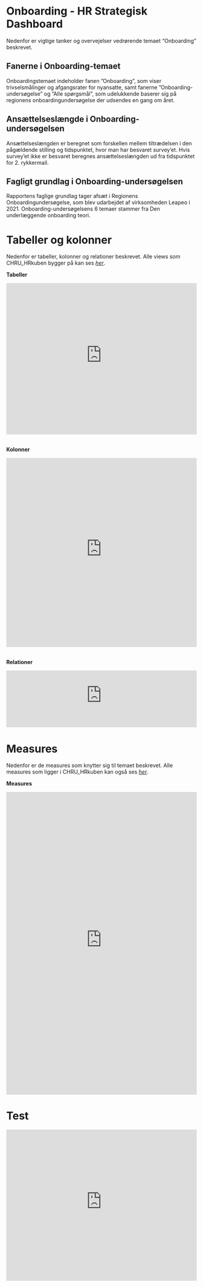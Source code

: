 # Onboarding - HR Strategisk Dashboard
Nedenfor er vigtige tanker og overvejelser vedrørende temaet “Onboarding” beskrevet.

## Fanerne i Onboarding-temaet
Onboardingstemaet indeholder fanen ”Onboarding”, som viser trivselsmålinger og afgangsrater for nyansatte, samt fanerne ”Onboarding-undersøgelse” og ”Alle spørgsmål”, som udelukkende baserer sig på regionens onboardingundersøgelse der udsendes en gang om året. 
## Ansættelseslængde i Onboarding-undersøgelsen
Ansættelseslængden er beregnet som forskellen mellem tiltrædelsen i den pågældende stilling og tidspunktet, hvor man har besvaret survey’et. Hvis survey’et ikke er besvaret beregnes ansættelseslængden ud fra tidspunktet for 2. rykkermail. 
## Fagligt grundlag i Onboarding-undersøgelsen
Rapportens faglige grundlag tager afsæt i Regionens Onboardingundersøgelse, som blev udarbejdet af virksomheden Leapeo i 2021. Onboarding-undersøgelsens 6 temaer stammer fra Den underlæggende onboarding teori. 

# Tabeller og kolonner
Nedenfor er tabeller, kolonner og relationer beskrevet. Alle views som CHRU_HRkuben bygger på kan ses [*her*](https://github.com/DataOgDigitalisering/versionsstyringViews/tree/Produktion/viewFolder).

<b>Tabeller</b>
<center>
<iframe width="100%" height="400" frameborder="0" scrolling="no" src="https://regionh-my.sharepoint.com/personal/stefan_sajin-henningsen_regionh_dk/_layouts/15/Doc.aspx?sourcedoc={01de42f3-df69-45a9-ba70-a4e8ffee9f9a}&action=embedview&wdAllowInteractivity=False&Item=Onboarding_Tabeller&wdHideGridlines=True&wdInConfigurator=True&wdInConfigurator=True"></iframe>
</center>
<br>
 
<b>Kolonner</b>
<center>
<iframe width="100%" height="500" frameborder="0" scrolling="no" src="https://regionh-my.sharepoint.com/personal/stefan_sajin-henningsen_regionh_dk/_layouts/15/Doc.aspx?sourcedoc={01de42f3-df69-45a9-ba70-a4e8ffee9f9a}&action=embedview&wdAllowInteractivity=False&Item=Onboarding_Kolonner&wdHideGridlines=True&wdInConfigurator=True&wdInConfigurator=True"></iframe>
</center>
<br>

<b>Relationer</b>
<center>
<iframe width="100%" height="150" frameborder="0" scrolling="no" src="https://regionh-my.sharepoint.com/personal/stefan_sajin-henningsen_regionh_dk/_layouts/15/Doc.aspx?sourcedoc={01de42f3-df69-45a9-ba70-a4e8ffee9f9a}&action=embedview&wdAllowInteractivity=False&Item=Onboarding_Relationer&wdHideGridlines=True&wdInConfigurator=True&wdInConfigurator=True"></iframe>
</center>

# Measures
Nedenfor er de measures som knytter sig til temaet beskrevet. Alle measures som ligger i CHRU_HRkuben kan også ses [*her*](https://github.com/DataOgDigitalisering/CHRU_HRKube/tree/produktion/tables/_Measures/measures).

<b>Measures</b>
<center>
<iframe width="100%" height="800" frameborder="0" scrolling="no" src="https://regionh-my.sharepoint.com/personal/stefan_sajin-henningsen_regionh_dk/_layouts/15/Doc.aspx?sourcedoc={01de42f3-df69-45a9-ba70-a4e8ffee9f9a}&action=embedview&wdAllowInteractivity=False&Item=Onboarding_Measures&wdHideGridlines=True&wdInConfigurator=True&wdInConfigurator=True"></iframe>
</center>


# Test
<iframe width="100%" height="400" frameborder="0" scrolling="no" src="https://regionh-my.sharepoint.com/:w:/r/personal/sigurd_kristensen_voelund_regionh_dk/Documents/Data%20og%20Rapportering_Dokumentation/Testfil.docx?d=w316724a392a94be28b04336aafaf1e80&csf=1&web=1&e=idloaw"></iframe>
